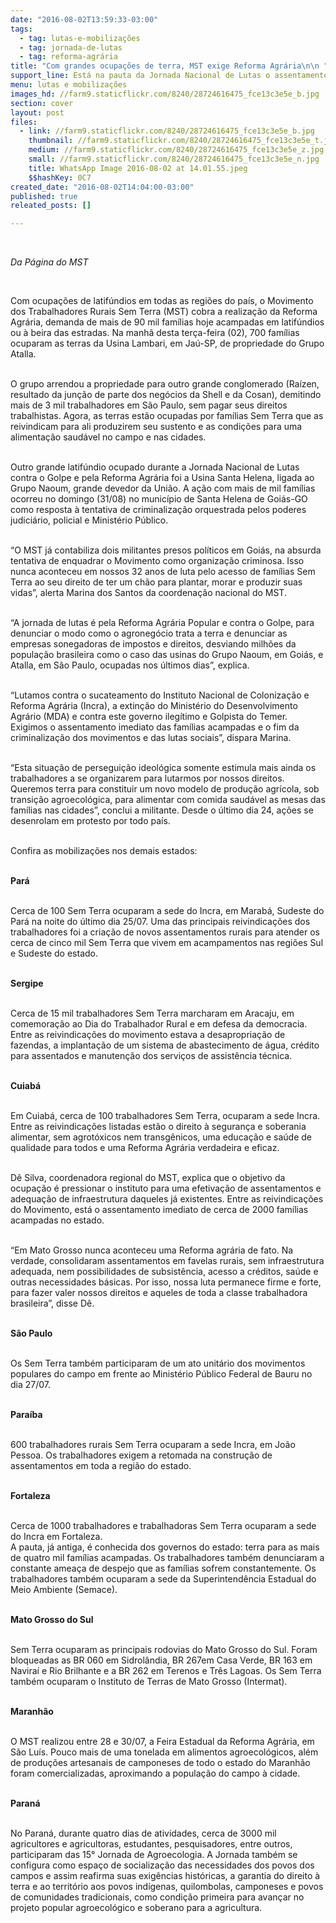 ```yaml
---
date: "2016-08-02T13:59:33-03:00"
tags:
  - tag: lutas-e-mobilizações
  - tag: jornada-de-lutas
  - tag: reforma-agrária
title: "Com grandes ocupações de terra, MST exige Reforma Agrária\n\n "
support_line: Está na pauta da Jornada Nacional de Lutas o assentamento imediato das 90 mil famílias hoje acampadas.
menu: lutas e mobilizações
images_hd: //farm9.staticflickr.com/8240/28724616475_fce13c3e5e_b.jpg
section: cover
layout: post
files:
  - link: //farm9.staticflickr.com/8240/28724616475_fce13c3e5e_b.jpg
    thumbnail: //farm9.staticflickr.com/8240/28724616475_fce13c3e5e_t.jpg
    medium: //farm9.staticflickr.com/8240/28724616475_fce13c3e5e_z.jpg
    small: //farm9.staticflickr.com/8240/28724616475_fce13c3e5e_n.jpg
    title: WhatsApp Image 2016-08-02 at 14.01.55.jpeg
    $$hashKey: 0C7
created_date: "2016-08-02T14:04:00-03:00"
published: true
releated_posts: []

---
```

<p>&nbsp;</p>

<p><em>Da P&aacute;gina do MST&nbsp;</em></p>

<p>&nbsp;</p>

<p>Com ocupa&ccedil;&otilde;es de latif&uacute;ndios em todas as regi&otilde;es do pa&iacute;s, o Movimento dos Trabalhadores Rurais Sem Terra (MST) cobra a realiza&ccedil;&atilde;o da Reforma Agr&aacute;ria, demanda de mais de 90 mil fam&iacute;lias hoje acampadas em latif&uacute;ndios ou &agrave; beira das estradas. Na manh&atilde; desta ter&ccedil;a-feira (02), 700 fam&iacute;lias ocuparam as terras da Usina Lambari, em Ja&uacute;-SP, de propriedade do Grupo Atalla.</p>

<p><br />
O grupo arrendou a propriedade para outro grande conglomerado (Ra&iacute;zen, resultado da jun&ccedil;&atilde;o de parte dos neg&oacute;cios da Shell e da Cosan), demitindo mais de 3 mil trabalhadores em S&atilde;o Paulo, sem pagar seus direitos trabalhistas. Agora, as terras est&atilde;o ocupadas por fam&iacute;lias Sem Terra que as reivindicam para ali produzirem seu sustento e as condi&ccedil;&otilde;es para uma alimenta&ccedil;&atilde;o saud&aacute;vel no campo e nas cidades.</p>

<p><br />
Outro grande latif&uacute;ndio ocupado durante a Jornada Nacional de Lutas contra o Golpe e pela Reforma Agr&aacute;ria foi a Usina Santa Helena, ligada ao Grupo Naoum, grande devedor da Uni&atilde;o. A a&ccedil;&atilde;o com mais de mil fam&iacute;lias ocorreu no domingo (31/08) no munic&iacute;pio de Santa Helena de Goi&aacute;s-GO como resposta &agrave; tentativa de criminaliza&ccedil;&atilde;o orquestrada pelos poderes judici&aacute;rio, policial e Minist&eacute;rio P&uacute;blico.</p>

<p><br />
&ldquo;O MST j&aacute; contabiliza dois militantes presos pol&iacute;ticos em Goi&aacute;s, na absurda tentativa de enquadrar o Movimento como organiza&ccedil;&atilde;o criminosa. Isso nunca aconteceu em nossos 32 anos de luta pelo acesso de fam&iacute;lias Sem Terra ao seu direito de ter um ch&atilde;o para plantar, morar e produzir suas vidas&rdquo;, alerta Marina dos Santos da coordena&ccedil;&atilde;o nacional do MST.</p>

<p><br />
&ldquo;A jornada de lutas &eacute; pela Reforma Agr&aacute;ria Popular e contra o Golpe, para denunciar o modo como o agroneg&oacute;cio trata a terra e denunciar as empresas sonegadoras de impostos e direitos, desviando milh&otilde;es da popula&ccedil;&atilde;o brasileira como o caso das usinas do Grupo Naoum, em Goi&aacute;s, e Atalla, em S&atilde;o Paulo, ocupadas nos &uacute;ltimos dias&rdquo;, explica.</p>

<p><br />
&ldquo;Lutamos contra o sucateamento do Instituto Nacional de Coloniza&ccedil;&atilde;o e Reforma Agr&aacute;ria (Incra), a extin&ccedil;&atilde;o do Minist&eacute;rio do Desenvolvimento Agr&aacute;rio (MDA) e contra este governo ileg&iacute;timo e Golpista do Temer. Exigimos o assentamento imediato das fam&iacute;lias acampadas e o fim da criminaliza&ccedil;&atilde;o dos movimentos e das lutas sociais&rdquo;, dispara Marina.</p>

<p><br />
&ldquo;Esta situa&ccedil;&atilde;o de persegui&ccedil;&atilde;o ideol&oacute;gica somente estimula mais ainda os trabalhadores a se organizarem para lutarmos por nossos direitos. Queremos terra para constituir um novo modelo de produ&ccedil;&atilde;o agr&iacute;cola, sob transi&ccedil;&atilde;o agroecol&oacute;gica, para alimentar com comida saud&aacute;vel as mesas das fam&iacute;lias nas cidades&rdquo;, conclui a militante. Desde o &uacute;ltimo dia 24, a&ccedil;&otilde;es se desenrolam em protesto por todo pa&iacute;s.</p>

<p><br />
Confira as mobiliza&ccedil;&otilde;es nos demais estados:</p>

<p><br />
<strong>Par&aacute;</strong></p>

<p><br />
Cerca de 100 Sem Terra ocuparam a sede do Incra, em Marab&aacute;, Sudeste do Par&aacute; na noite do &uacute;ltimo dia 25/07. Uma das principais reivindica&ccedil;&otilde;es dos trabalhadores foi a cria&ccedil;&atilde;o de novos assentamentos rurais para atender os cerca de cinco mil Sem Terra que vivem em acampamentos nas regi&otilde;es Sul e Sudeste do estado.</p>

<p><br />
<strong>Sergipe</strong></p>

<p><br />
Cerca de 15 mil trabalhadores Sem Terra marcharam em Aracaju, em comemora&ccedil;&atilde;o ao Dia do Trabalhador Rural e em defesa da democracia. Entre as reivindica&ccedil;&otilde;es do movimento estava a desapropria&ccedil;&atilde;o de fazendas, a implanta&ccedil;&atilde;o de um sistema de abastecimento de &aacute;gua, cr&eacute;dito para assentados e manuten&ccedil;&atilde;o dos servi&ccedil;os de assist&ecirc;ncia t&eacute;cnica.&nbsp;</p>

<p><br />
<strong>Cuiab&aacute;</strong></p>

<p><br />
Em Cuiab&aacute;, cerca de 100 trabalhadores Sem Terra, ocuparam a sede Incra. Entre as reivindica&ccedil;&otilde;es listadas est&atilde;o o direito &agrave; seguran&ccedil;a e soberania alimentar, sem agrot&oacute;xicos nem transg&ecirc;nicos, uma educa&ccedil;&atilde;o e sa&uacute;de de qualidade para todos e uma Reforma Agr&aacute;ria verdadeira e eficaz.</p>

<p><br />
D&ecirc; Silva, coordenadora regional do MST, explica que o objetivo da ocupa&ccedil;&atilde;o &eacute; pressionar o instituto para uma efetiva&ccedil;&atilde;o de assentamentos e adequa&ccedil;&atilde;o de infraestrutura daqueles j&aacute; existentes. Entre as reivindica&ccedil;&otilde;es do Movimento, est&aacute; o assentamento imediato de cerca de 2000 fam&iacute;lias acampadas no estado.</p>

<p><br />
&ldquo;Em Mato Grosso nunca aconteceu uma Reforma agr&aacute;ria de fato. Na verdade, consolidaram assentamentos em favelas rurais, sem infraestrutura adequada, nem possibilidades de subsist&ecirc;ncia, acesso a cr&eacute;ditos, sa&uacute;de e outras necessidades b&aacute;sicas. Por isso, nossa luta permanece firme e forte, para fazer valer nossos direitos e aqueles de toda a classe trabalhadora brasileira&rdquo;, disse D&ecirc;.</p>

<p><br />
<strong>S&atilde;o Paulo</strong></p>

<p><br />
Os Sem Terra tamb&eacute;m participaram de um ato unit&aacute;rio dos movimentos populares do campo em frente ao Minist&eacute;rio P&uacute;blico Federal de Bauru no dia 27/07.</p>

<p><br />
<strong>Para&iacute;ba</strong></p>

<p><br />
600 trabalhadores rurais Sem Terra ocuparam a sede Incra, em Jo&atilde;o Pessoa. Os trabalhadores exigem a retomada na constru&ccedil;&atilde;o de assentamentos em toda a regi&atilde;o do estado.</p>

<p><br />
<strong>Fortaleza &nbsp; &nbsp; &nbsp; &nbsp; </strong>&nbsp; &nbsp; &nbsp; &nbsp; &nbsp; &nbsp; &nbsp; &nbsp; &nbsp; &nbsp; &nbsp;</p>

<p><br />
Cerca de 1000 trabalhadores e trabalhadoras Sem Terra ocuparam a sede do Incra em Fortaleza.<br />
A pauta, j&aacute; antiga, &eacute; conhecida dos governos do estado: terra para as mais de quatro mil fam&iacute;lias acampadas. Os trabalhadores tamb&eacute;m denunciaram a constante amea&ccedil;a de despejo que as fam&iacute;lias sofrem constantemente. Os trabalhadores tamb&eacute;m ocuparam a sede da Superintend&ecirc;ncia Estadual do Meio Ambiente (Semace).</p>

<p><br />
<strong>Mato Grosso do Sul</strong></p>

<p><br />
Sem Terra ocuparam as principais rodovias do Mato Grosso do Sul. Foram bloqueadas as BR 060 em Sidrol&acirc;ndia, BR 267em Casa Verde, BR 163 em Navira&iacute; e Rio Brilhante e a BR 262 em Terenos e Tr&ecirc;s Lagoas. Os Sem Terra tamb&eacute;m ocuparam o Instituto de Terras de Mato Grosso (Intermat).</p>

<p><br />
<strong>Maranh&atilde;o</strong></p>

<p><br />
O MST realizou entre 28 e 30/07, a Feira Estadual da Reforma Agr&aacute;ria, em S&atilde;o Lu&iacute;s. Pouco mais de uma tonelada em alimentos agroecol&oacute;gicos, al&eacute;m de produ&ccedil;&otilde;es artesanais de camponeses de todo o estado do Maranh&atilde;o foram comercializadas, aproximando a popula&ccedil;&atilde;o do campo &agrave; cidade.</p>

<p><br />
<strong>Paran&aacute;</strong></p>

<p><br />
No Paran&aacute;, durante quatro dias de atividades, cerca de 3000 mil agricultores e agricultoras, estudantes, pesquisadores, entre outros, participaram das 15&deg; Jornada de Agroecologia. A Jornada tamb&eacute;m se configura como espa&ccedil;o de socializa&ccedil;&atilde;o das necessidades dos povos dos campos e assim reafirma suas exig&ecirc;ncias hist&oacute;ricas, a garantia do direito &agrave; terra e ao territ&oacute;rio aos povos ind&iacute;genas, quilombolas, camponeses e povos de comunidades tradicionais, como condi&ccedil;&atilde;o primeira para avan&ccedil;ar no projeto popular agroecol&oacute;gico e soberano para a agricultura.<br />
&nbsp;<br />
&nbsp;<br />
&nbsp;</p>

